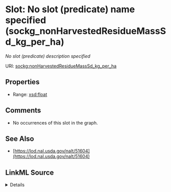 

# Slot: No slot (predicate) name specified (sockg_nonHarvestedResidueMassSd_kg_per_ha)


_No slot (predicate) description specified_







URI: [sockg:nonHarvestedResidueMassSd_kg_per_ha](https://idir.uta.edu/sockg-ontology/docs/nonHarvestedResidueMassSd_kg_per_ha)



<!-- no inheritance hierarchy -->








## Properties

* Range: [xsd:float](http://www.w3.org/2001/XMLSchema#float)





## Comments

* No occurrences of this slot in the graph.

## See Also

* [https://lod.nal.usda.gov/nalt/51604](https://lod.nal.usda.gov/nalt/51604)



## LinkML Source

<details>

```yaml
name: sockg_nonHarvestedResidueMassSd_kg_per_ha
description: No slot (predicate) description specified
title: No slot (predicate) name specified
comments:
- No occurrences of this slot in the graph.
from_schema: soc-kg
see_also:
- https://lod.nal.usda.gov/nalt/51604
rank: 1000
domain: sockg_Harvest
slot_uri: sockg:nonHarvestedResidueMassSd_kg_per_ha
alias: sockg_nonHarvestedResidueMassSd_kg_per_ha
range: float

```
</details>
